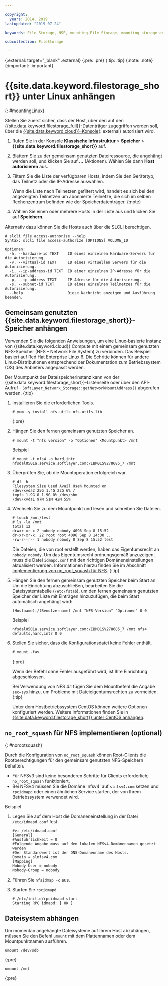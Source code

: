 ```yaml
---

copyright:
  years: 2014, 2019
lastupdated: "2019-07-24"

keywords: File Storage, NSF, mounting File Storage, mounting storage on Linux,

subcollection: FileStorage

---
```

{:external: target="_blank" .external}
{:pre: .pre}
{:tip: .tip}
{:note: .note}
{:important: .important}

# {{site.data.keyword.filestorage_short}} unter Linux anhängen
{: #mountingLinux}

Stellen Sie zuerst sicher, dass der Host, über den auf den {{site.data.keyword.filestorage_full}}-Datenträger zugegriffen werden soll, über die [{{site.data.keyword.cloud}}-Konsole](https://{DomainName}/classic){: external} autorisiert wird.

1. Rufen Sie in der Konsole **Klassische Infrastruktur**  > **Speicher** > **{{site.data.keyword.filestorage_short}}** auf. 
2. Blättern Sie zu der gemeinsam genutzten Dateiressource, die angehängt werden soll, und klicken Sie auf **...** (Aktionen). Wählen Sie dann **Host autorisieren** aus.
3. Filtern Sie die Liste der verfügbaren Hosts, indem Sie den Gerätetyp, das Teilnetz oder die IP-Adresse auswählen. 

   Wenn die Liste nach Teilnetzen gefiltert wird, handelt es sich bei den angezeigten Teilnetzen um abonnierte Teilnetze, die sich im selben Rechenzentrum befinden wie der Speicherdatenträger.
   {:note}
4. Wählen Sie einen oder mehrere Hosts in der Liste aus und klicken Sie auf **Speichern**.

Alternativ dazu können Sie die Hosts auch über die SLCLI berechtigen.
```
# slcli file access-authorize --help
Syntax: slcli file access-authorize [OPTIONS] VOLUME_ID

Optionen:
  -h, --hardware-id TEXT    ID eines einzelnen Hardware-Servers für die Autorisierung.
  -v, --virtual-id TEXT     ID eines virtuellen Servers für die Autorisierung.
  -i, --ip-address-id TEXT  ID einer einzelnen IP-Adresse für die Autorisierung.
  -p, --ip-address TEXT     IP-Adresse für die Autorisierung.
  -s, --subnet-id TEXT      ID eines einzelnen Teilnetzes für die Autorisierung.
  --help                    Diese Nachricht anzeigen und Ausführung beenden.
```

## Gemeinsam genutzten {{site.data.keyword.filestorage_short}}-Speicher anhängen

Verwenden Sie die folgenden Anweisungen, um eine Linux-basierte Instanz von {{site.data.keyword.cloud}} Compute mit einem gemeinsam genutzten NFS-Speicher (NFS – Network File System) zu verbinden. Das Beispiel basiert auf Red Hat Enterprise Linux 6. Die Schritte können für andere Linux-Distributionen entsprechend der Dokumentation zum Betriebssystem (OS) des Anbieters angepasst werden.

Der Mountpunkt der Dateispeicherinstanz kann von der {{site.data.keyword.filestorage_short}}-Listenseite oder über den API-Aufruf - `SoftLayer_Network_Storage::getNetworkMountAddress()` abgerufen werden.
{:tip}

1. Installieren Sie die erforderlichen Tools.
   ```
   # yum -y install nfs-utils nfs-utils-lib
   ```
   {:pre}

2. Hängen Sie den fernen gemeinsam genutzten Speicher an.
   ```
   # mount -t "nfs version" -o "Optionen" <Mountpunkt> /mnt
   ```

   Beispiel
   ```
   # mount -t nfs4 -o hard,intr
   nfsdal0501a.service.softlayer.com:/IBM01SV278685_7 /mnt
   ```

3. Überprüfen Sie, ob die Mountoperation erfolgreich war.
   ```
   # df -h
   Filesystem Size Used Avail Use% Mounted on
   /dev/xvda2 25G 1.4G 22G 6% /
   tmpfs 1.9G 0 1.9G 0% /dev/shm
   /dev/xvda1 97M 51M 42M 55%
   ```

4. Wechseln Sie zu dem Mountpunkt und lesen und schreiben Sie Dateien.
   ```
   # touch /mnt/test
   # ls -la /mnt
   total 12
   drwxr-xr-x 2 nobody nobody 4096 Sep 8 15:52 .
   dr-xr-xr-x. 22 root root 4096 Sep 8 14:30 ..
   -rw-r--r-- 1 nobody nobody 0 Sep 8 15:52 test
   ```

   Die Dateien, die von root erstellt werden, haben das Eigentumsrecht an `nobody:nobody`. Um das Eigentumsrecht ordnungsgemäß anzuzeigen, muss die Datei `idmapd.conf` mit den richtigen Domäneneinstellungen aktualisiert werden. Informationen hierzu finden Sie im Abschnitt [Implementierung von no_root_squash für NFS](#norootsquash).
   {:tip}

5. Hängen Sie den fernen gemeinsam genutzten Speicher beim Start an. Um die Einrichtung abzuschließen, bearbeiten Sie die Dateisystemtabelle (`/etc/fstab`), um den fernen gemeinsam genutzten Speicher der Liste mit Einträgen hinzuzufügen, die beim Start automatisch angehängt wird:

   ```
   (Hostname):/(Benutzername) /mnt "NFS-Version" "Optionen" 0 0
   ```

   Beispiel

   ```
   nfsdal0501a.service.softlayer.com:/IBM01SV278685_7 /mnt nfs4 defaults,hard,intr 0 0
   ```

6. Stellen Sie sicher, dass die Konfigurationsdatei keine Fehler enthält.

   ```
   # mount -fav
   ```
   {:pre}

   Wenn der Befehl ohne Fehler ausgeführt wird, ist Ihre Einrichtung abgeschlossen.

   Bei Verwendung von NFS 4.1 fügen Sie dem Mountbefehl die Angabe `sec=sys` hinzu, um Probleme mit Dateieigentumsrechten zu vermeiden.
   {:tip}

   Unter dem Hostbetriebssystem CentOS können weitere Optionen konfiguriert werden. Weitere Informationen finden Sie in [{{site.data.keyword.filestorage_short}} unter CentOS anhängen](/docs/infrastructure/FileStorage?topic=FileStorage-mountingCentOS).


## `no_root_squash` für NFS implementieren (optional)
{: #norootsquash}

Durch die Konfiguration von `no_root_squash` können Root-Clients die Rootberechtigungen für den gemeinsam genutzten NFS-Speichern behalten.
- Für NFSv3 sind keine besonderen Schritte für Clients erforderlich; `no_root_squash` funktioniert.
- Bei NFSv4 müssen Sie die Domäne 'nfsv4' auf `slnfsv4.com` setzen und `rpcidmapd` oder einen ähnlichen Service starten, der von Ihrem Betriebssystem verwendet wird.

Beispiel

1. Legen Sie auf dem Host die Domäneneinstellung in der Datei `/etc/idmapd.conf` fest.

   ```
   #vi /etc/idmapd.conf
   [General]
   #Ausführlichkeit = 0
   #Folgende Angabe muss auf den lokalen NFSv4-Domänennamen gesetzt werden
   #Der Standardwert ist der DNS-Domänenname des Hosts.
   Domain = slnfsv4.com
   [Mapping]
   Nobody-User = nobody
   Nobody-Group = nobody
   ```

2. Führen Sie `nfsidmap -c` aus.
3. Starten Sie `rpcidmapd`.
   ```
   # /etc/init.d/rpcidmapd start
   Starting RPC idmapd: [ OK ]
   ```
## Dateisystem abhängen

Um momentan angehängte Dateisysteme auf Ihrem Host abzuhängen, müssen Sie den Befehl `umount` mit dem Plattennamen oder dem Mountpunktnamen ausführen.

```
umount /dev/sdb
```
{:pre}

```
umount /mnt
```
{:pre}
